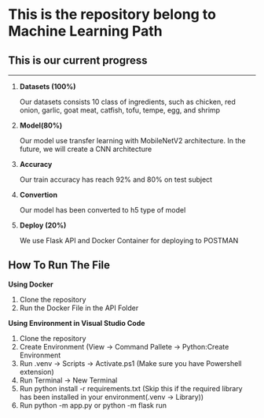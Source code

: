 <h1>This is the repository belong to Machine Learning Path</h1>

<h2>This is our current progress</h2>
<hr>
<p>
  <ol>
    <li>
      <strong> Datasets (100%) </strong>
      <p> Our datasets consists 10 class of ingredients, such as chicken, red onion, garlic, goat meat, catfish, tofu, tempe, egg, and shrimp </p>
    </li>
    <li> 
      <strong> Model(80%)  </strong>
      <p> Our model use transfer learning with MobileNetV2 architecture. In the future, we will create a CNN architecture</p>
    </li>
    <li> 
      <strong> Accuracy  </strong>
      <p> Our train accuracy has reach 92% and 80% on test subject </p>
    </li>
    <li> 
      <strong> Convertion </strong>
      <p> Our model has been converted to h5 type of model </p>
    </li>
    <li> 
      <strong> Deploy (20%) </strong>
      <p> We use Flask API and Docker Container for deploying to POSTMAN </p>  
    </li>
  </ol>
</p>

<h2><b> How To Run The File </b></h2>
<p>
  <Strong> Using Docker </strong>
  <ol>
    <li> Clone the repository</li>
    <li> Run the Docker File in the API Folder</li>
  </ol>  
</p>
<p>
  <Strong> Using Environment in Visual Studio Code</strong>
  <ol>
    <li> Clone the repository</li>
    <li> Create Environment (View -> Command Pallete -> Python:Create Environment</li>
    <li> Run .venv -> Scripts -> Activate.ps1 (Make sure you have Powershell extension)</li>
    <li> Run Terminal -> New Terminal </li>
    <li> Run python install -r requirements.txt (Skip this if the required library has been installed in your environment(.venv -> Library))
    <li> Run python -m app.py or python -m flask run </li>
  </ol>  
</p>
